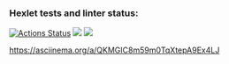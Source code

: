### Hexlet tests and linter status:
[![Actions Status](https://github.com/RashidMur/java-project-61/workflows/hexlet-check/badge.svg)](https://github.com/RashidMur/java-project-61/actions)
<a href="https://codeclimate.com/github/RashidMur/java-project-61/maintainability"><img src="https://api.codeclimate.com/v1/badges/3d03669259dc669119ee/maintainability" /></a>
<a href="https://codeclimate.com/github/RashidMur/java-project-61/test_coverage"><img src="https://api.codeclimate.com/v1/badges/3d03669259dc669119ee/test_coverage" /></a>

https://asciinema.org/a/QKMGIC8m59m0TqXtepA9Ex4LJ
